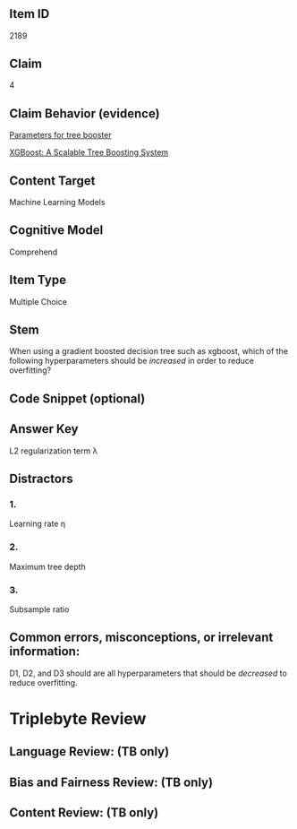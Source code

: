 #


## Item ID
2189

## Claim

4

## Claim Behavior (evidence)

[Parameters for tree booster](https://xgboost.readthedocs.io/en/latest/parameter.html#parameters-for-tree-booster)

[XGBoost: A Scalable Tree Boosting System](https://arxiv.org/pdf/1603.02754.pdf)

## Content Target

Machine Learning Models

## Cognitive Model

Comprehend

## Item Type

Multiple Choice

## Stem

When using a gradient boosted decision tree such as xgboost, which of the following hyperparameters should be _increased_ in order to reduce overfitting?

## Code Snippet (optional)


## Answer Key

L2 regularization term λ

## Distractors
### 1.

Learning rate η

### 2.

Maximum tree depth

### 3.

Subsample ratio


## Common errors, misconceptions, or irrelevant information:

D1, D2, and D3 should are all hyperparameters that should be *decreased* to reduce overfitting.



# Triplebyte Review


## Language Review: (TB only)


## Bias and Fairness Review: (TB only)


## Content Review: (TB only)

